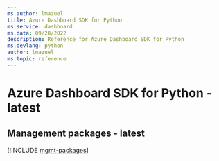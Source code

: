 ```yaml
---
ms.author: lmazuel
title: Azure Dashboard SDK for Python
ms.service: dashboard
ms.data: 09/28/2022
description: Reference for Azure Dashboard SDK for Python
ms.devlang: python
author: lmazuel
ms.topic: reference
---
```

# Azure Dashboard SDK for Python - latest

## Management packages - latest
[!INCLUDE [mgmt-packages](dashboard-mgmt-index.md)]